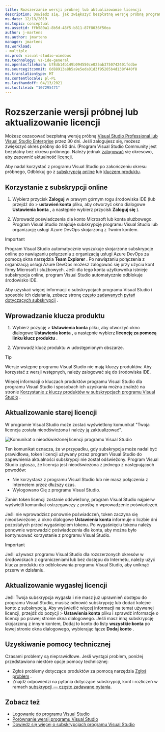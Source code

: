 ```yaml
---
title: Rozszerzanie wersji próbnej lub aktualizowanie licencji
description: Dowiedz się, jak zwiększyć bezpłatną wersję próbną programu Visual Studio, użyć subskrypcji online lub klucza produktu, aby odblokować program Visual Studio i zaktualizować przestarzałą lub wygasłą licencję.
ms.date: 12/18/2019
ms.topic: conceptual
ms.assetid: ffb580a1-8b5d-48f5-b811-87f8036f50ea
author: j-martens
ms.author: jmartens
manager: jmartens
ms.workload:
- multiple
ms.prod: visual-studio-windows
ms.technology: vs-ide-general
ms.openlocfilehash: b78db14b149b094550ce025ab3750742401fddbe
ms.sourcegitcommit: 6d88913a8b5a9e5eda01d3f95205b4d138f440f8
ms.translationtype: MT
ms.contentlocale: pl-PL
ms.lasthandoff: 04/13/2021
ms.locfileid: "107295471"
---
```

# <a name="extend-a-trial-version-or-update-a-license"></a>Rozszerzanie wersji próbnej lub aktualizowanie licencji

Możesz oszacować bezpłatną wersję próbną [Visual Studio Professional lub Visual Studio Enterprise](https://visualstudio.microsoft.com/vs/compare/) przez 30 dni. Jeśli zalogujesz się, możesz zwiększyć okres próbny do 90 dni. (Program Visual Studio Community jest bezpłatny bez okresu próbnego. Należy jednak [zalogować](signing-in-to-visual-studio.md) się okresowo, aby zapewnić aktualność [licencji](#update-a-stale-license).

Aby nadal korzystać z programu Visual Studio po zakończeniu okresu próbnego, Odblokuj go z [subskrypcją online](#use-an-online-subscription) lub [kluczem produktu](#enter-a-product-key).

## <a name="use-an-online-subscription"></a>Korzystanie z subskrypcji online

1. Wybierz przycisk **Zaloguj** w prawym górnym rogu środowiska IDE (lub przejdź do   >  **ustawień konta** pliku, aby otworzyć okno dialogowe **Ustawienia konta** , a następnie wybierz przycisk **Zaloguj się** ).

1. Wprowadź poświadczenia dla konto Microsoft lub konta służbowego. Program Visual Studio znajduje subskrypcję programu Visual Studio lub organizację usługi Azure DevOps skojarzoną z Twoim kontem.

> [!IMPORTANT]
> Program Visual Studio automatycznie wyszukuje skojarzone subskrypcje online po nawiązaniu połączenia z organizacją usługi Azure DevOps za pomocą okna narzędzia **Team Explorer** . Po nawiązaniu połączenia z organizacją usługi Azure DevOps możesz zalogować się przy użyciu kont firmy Microsoft i służbowych. Jeśli dla tego konta użytkownika istnieje subskrypcja online, program Visual Studio automatycznie odblokuje środowisko IDE.

Aby uzyskać więcej informacji o subskrypcjach programu Visual Studio i sposobie ich działania, zobacz stronę [często zadawanych pytań dotyczących subskrypcji](https://visualstudio.microsoft.com/subscriptions/support/) .

## <a name="enter-a-product-key"></a>Wprowadzanie klucza produktu

1. Wybierz pozycję  >  **Ustawienia konta** pliku, aby otworzyć okno dialogowe **Ustawienia konta** , a następnie wybierz **licencję za pomocą linku klucz produktu** .

1. Wprowadź klucz produktu w udostępnionym obszarze.

> [!TIP]
> Wersje wstępne programu Visual Studio nie mają kluczy produktów. Aby korzystać z wersji wstępnych, należy zalogować się do środowiska IDE.

Więcej informacji o kluczach produktów programu Visual Studio dla programu Visual Studio i sposobach ich uzyskania można znaleźć na stronie [Korzystanie z kluczy produktów w subskrypcjach programu Visual Studio](/visualstudio/subscriptions/product-keys) .

## <a name="update-a-stale-license"></a>Aktualizowanie starej licencji

W programie Visual Studio może zostać wyświetlony komunikat "Twoja licencja została nieodświeżona i należy ją zaktualizować".

![Komunikat o nieodświeżonej licencji programu Visual Studio](../ide/media/vs2017_stale-license.png)

Ten komunikat oznacza, że w przypadku, gdy subskrypcja może nadal być prawidłowa, token licencji używany przez program Visual Studio do zapewnienia aktualności subskrypcji nie został odświeżony. Program Visual Studio zgłasza, że licencja jest nieodświeżona z jednego z następujących powodów:

* Nie korzystasz z programu Visual Studio lub nie masz połączenia z Internetem przez dłuższy czas.
* Wylogowano Cię z programu Visual Studio.

Zanim token licencji zostanie odświeżony, program Visual Studio najpierw wyświetli komunikat ostrzegawczy z prośbą o wprowadzenie poświadczeń.

Jeśli nie wprowadzisz ponownie poświadczeń, token zaczyna się nieodświeżone, a okno dialogowe **Ustawienia konta** informuje o liczbie dni pozostałych przed wygaśnięciem tokenu. Po wygaśnięciu tokenu należy ponownie wprowadzić poświadczenia dla konta, aby można było kontynuować korzystanie z programu Visual Studio.

> [!Important]
> Jeśli używasz programu Visual Studio dla rozszerzonych okresów w środowiskach z ograniczeniami lub bez dostępu do Internetu, należy użyć klucza produktu do odblokowania programu Visual Studio, aby uniknąć przerw w działaniu.

## <a name="update-an-expired-license"></a>Aktualizowanie wygasłej licencji

Jeśli Twoja subskrypcja wygasła i nie masz już uprawnień dostępu do programu Visual Studio, musisz odnowić subskrypcję lub dodać kolejne konto z subskrypcją. Aby wyświetlić więcej informacji na temat używanej licencji, przejdź do pozycji   >  **Ustawienia konta** pliku i sprawdź informacje o licencji po prawej stronie okna dialogowego. Jeśli masz inną subskrypcję skojarzoną z innym kontem, Dodaj to konto do listy **wszystkie konta** po lewej stronie okna dialogowego, wybierając łącze **Dodaj konto** .

## <a name="get-support"></a>Uzyskiwanie pomocy technicznej

Czasami problemy są nieprawidłowe. Jeśli wystąpi problem, poniżej przedstawiono niektóre opcje pomocy technicznej:

* Zgłoś problemy dotyczące produktów za pomocą narzędzia [Zgłoś problem](how-to-report-a-problem-with-visual-studio.md) .
* Znajdź odpowiedzi na pytania dotyczące subskrypcji, kont i rozliczeń w ramach [subskrypcji — często zadawane pytania](https://visualstudio.microsoft.com/subscriptions/support/).

## <a name="see-also"></a>Zobacz też

* [Logowanie do programu Visual Studio](../ide/signing-in-to-visual-studio.md)
* [Porównanie wersji programu Visual Studio](https://visualstudio.microsoft.com/vs/compare/)
* [Dowiedz się więcej o subskrypcjach programu Visual Studio](/visualstudio/subscriptions/)
